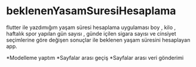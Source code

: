 # beklenenYasamSuresiHesaplama
flutter ile yazdımığım yaşam süresi hesaplama uygulaması boy , kilo , haftalık spor  yapılan gün sayısı , günde içilen sigara sayısı ve cinsiyet seçimlerine göre değişen sonuçlar ile beklenen yaşam süresini hesaplayan app.


*Modelleme yaptım 
*Sayfalar arası geçiş
*Sayfalar arası veri gönderimi
